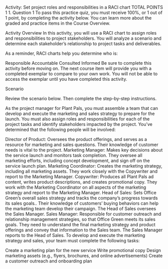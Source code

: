 Activity: Set project roles and responsibilities in a RACI chart
TOTAL POINTS 1
1.
Question 1
To pass this practice quiz, you must receive 100%, or 1 out of 1 point, by completing the activity below. You can learn more about the graded and practice items in the Course Overview.

Activity Overview
In this activity, you will use a RACI chart to assign roles and responsibilities to project stakeholders. You will analyze a scenario and determine each stakeholder’s relationship to project tasks and deliverables.

As a reminder, RACI charts help you determine who is:

Responsible
Accountable
Consulted
Informed
Be sure to complete this activity before moving on. The next course item will provide you with a completed exemplar to compare to your own work. You will not be able to access the exemplar until you have completed this activity.

Scenario

Review the scenario below. Then complete the step-by-step instructions.

As the project manager for Plant Pals, you must assemble a team that can develop and execute the marketing and sales strategy to prepare for the launch. You must also assign roles and responsibilities for each of the project tasks and identify stakeholders impacted by the project. You’ve determined that the following people will be involved:

Director of Product: Oversees the product offerings, and serves as a resource for marketing and sales questions. Their knowledge of customer needs is vital to the project. 
Marketing Manager: Makes key decisions about the service launch and monitors task completion. They oversee all marketing efforts, including concept development, and sign off on the service launch plan. 
Marketing Coordinator: Creates the marketing strategy, including all marketing assets. They work closely with the Copywriter and report to the Marketing Manager. 
Copywriter: Produces all Plant Pals ad content, writes product descriptions, and creates promotional copy. They work with the Marketing Coordinator on all aspects of the marketing strategy and report to the Marketing Manager.
Head of Sales: Sets Office Green’s overall sales strategy and tracks the company’s progress towards its sales goals.. Their knowledge of customers’ buying behaviors can help the marketing team develop their campaign. The Head of Sales oversees the Sales Manager.
Sales Manager: Responsible for customer outreach and relationship management strategies, so that Office Green meets its sales goals. They need to understand the final marketing strategy and product offerings and convey that information to the Sales team. The Sales Manager reports to the Head of Sales.
To develop and execute the marketing strategy and sales, your team must complete the following tasks:

Create a marketing plan for the new service
Write promotional copy 
Design marketing assets (e.g., flyers, brochures, and online advertisements)
Create a customer outreach and onboarding plan
